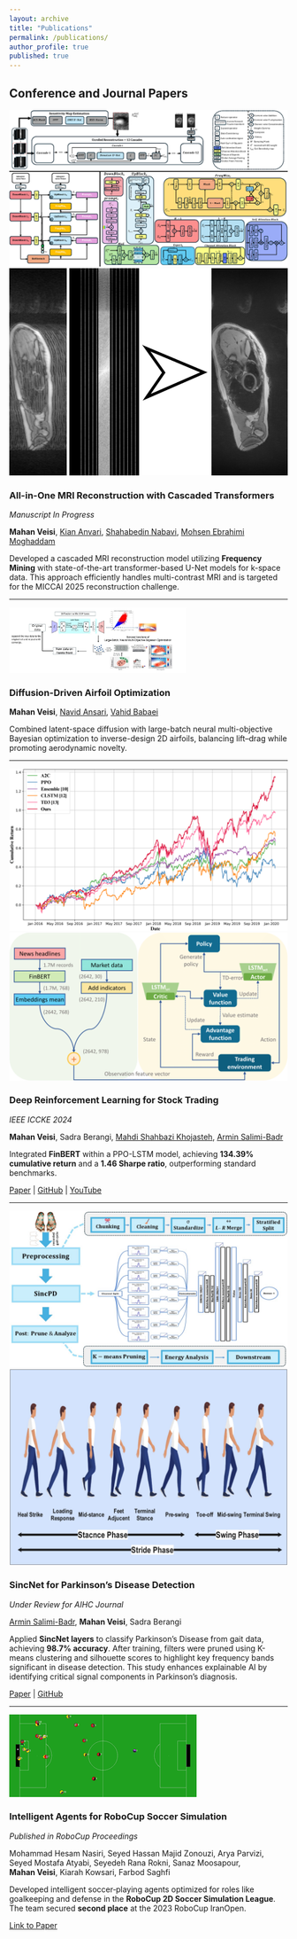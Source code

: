 ```yaml
---
layout: archive
title: "Publications"
permalink: /publications/
author_profile: true
published: true
---
```


## Conference and Journal Papers


<div class="publication-entry">
  <div class="publication-images-2">
    <img src="/assets/img/publications/CMRI_Recon.jpg"
         alt="MRI Reconstruction: input vs. recon (k-space)"
         class="top">
    <img src="/assets/img/publications/CMRI_Recon_2.png"
         alt="MRI Reconstruction: qualitative comparison"
         class="bottom fit">
  </div>

  <div class="publication-content">
    <div class="publication-header">
      <h3>All-in-One MRI Reconstruction with Cascaded Transformers</h3>
      <em>Manuscript In Progress</em>
    </div>
    <p>
      <strong>Mahan Veisi</strong>,
      <a href="https://scholar.google.com/citations?user=gHVVhW4AAAAJ&hl=en">Kian Anvari</a>,
      <a href="https://scholar.google.com/citations?user=D_mPA6sAAAAJ&hl=en">Shahabedin Nabavi</a>,
      <a href="https://scholar.google.com/citations?user=trWxrgcAAAAJ&hl=en">Mohsen Ebrahimi Moghaddam</a>
    </p>
    <p>
      Developed a cascaded MRI reconstruction model utilizing <strong>Frequency Mining</strong> with
      state-of-the-art transformer-based U-Net models for k-space data. This approach efficiently
      handles multi-contrast MRI and is targeted for the MICCAI 2025 reconstruction challenge.
    </p>
  </div>
</div>

<hr />

<div class="publication-entry">
  <div class="publication-image" style="max-width: 320px;">
    <img src="/assets/img/publications/airfoil_diff_opt.jpg"
         alt="Diffusion-driven airfoil generation with multi-objective Bayesian optimization">
  </div>

  <div class="publication-content">
    <div class="publication-header">
      <h3>Diffusion-Driven Airfoil Optimization</h3>
      <!-- <em>Manuscript in Preparation</em> -->
    </div>
    <p>
      <strong>Mahan Veisi</strong>,
      <a href="https://scholar.google.de/citations?user=k2TvtoAAAAAJ">Navid Ansari</a>,
      <a href="https://scholar.google.de/citations?user=Yjh-GHsAAAAJ">Vahid Babaei</a>
    </p>
    <p>
      Combined latent-space diffusion with large-batch neural multi-objective Bayesian optimization
      to inverse-design 2D airfoils, balancing lift–drag while promoting aerodynamic novelty.
    </p>
  </div>
</div>


<hr />

<div class="publication-entry">
  <div class="publication-images-2" style="--pub-left-col-max: 320px;">
    <img src="/assets/img/publications/deep-rl-stock-trading_1.png"
         alt="Equity curves across strategies" class="top">
    <img src="/assets/img/publications/deep-rl-stock-trading-arch.png"
         alt="PPO-LSTM + FinBERT architecture" class="bottom fit">
  </div>

  <div class="publication-content">
    <div class="publication-header">
      <h3>Deep Reinforcement Learning for Stock Trading</h3>
      <em>IEEE ICCKE 2024</em>
    </div>
    <p>
      <strong>Mahan Veisi</strong>, Sadra Berangi,
      <a href="https://scholar.google.com/citations?user=QufpdNgAAAAJ&hl=en">Mahdi Shahbazi Khojasteh</a>,
      <a href="https://scholar.google.com/citations?user=akmKmMQAAAAJ&hl=en">Armin Salimi-Badr</a>
    </p>
    <p>
      Integrated <strong>FinBERT</strong> within a PPO-LSTM model,
      achieving <strong>134.39% cumulative return</strong> and a
      <strong>1.46 Sharpe ratio</strong>, outperforming standard benchmarks.
    </p>
    <div class="publication-link">
      <a href="https://ieeexplore.ieee.org/document/10874515">Paper</a> |
      <a href="https://github.com/MahanVeisi8/LSTMppo-DRL-StockTrader">GitHub</a> |
      <a href="https://youtu.be/Jfpc6_kGLYo?si=U9xVX03Jn_7jxY1d">YouTube</a>
    </div>
  </div>
</div>




<hr />

<div class="publication-entry">
  <div class="publication-images-2">
    <img src="/assets/img/publications/SincNet.jpg"
         alt="SincNet overview for gait classification" class="top">
    <img src="/assets/img/publications/SincNet_2.png"
         alt="Learned Sinc filters / salient frequency bands" class="bottom fit">
  </div>

  <div class="publication-content">
    <div class="publication-header">
      <h3>SincNet for Parkinson’s Disease Detection</h3>
      <em>Under Review for AIHC Journal</em>
    </div>
    <p>
      <a href="https://scholar.google.com/citations?user=akmKmMQAAAAJ&hl=en">Armin Salimi-Badr</a>,
      <strong>Mahan Veisi</strong>, Sadra Berangi
    </p>
    <p>
      Applied <strong>SincNet layers</strong> to classify Parkinson’s Disease from gait data,
      achieving <strong>98.7% accuracy</strong>. After training, filters were pruned using
      K-means clustering and silhouette scores to highlight key frequency bands significant in
      disease detection. This study enhances explainable AI by identifying critical signal
      components in Parkinson’s diagnosis.
    </p>
    <div class="publication-link">
      <a href="https://www.arxiv.org/abs/2502.17463">Paper</a> |
      <a href="https://github.com/MahanVeisi8/Explainable-PD-Diagnosis-using-SincNet-and-Gait-Analysis">GitHub</a>
    </div>
  </div>
</div>

<hr />

<div class="publication-entry">
  <div class="publication-image">
    <img src="/assets/img/publications/Soccer2d.png"
         alt="RoboCup Soccer Simulation Agents">
  </div>
  <div class="publication-content">
    <div class="publication-header">
      <h3>Intelligent Agents for RoboCup Soccer Simulation</h3>
      <em>Published in RoboCup Proceedings</em>
    </div>
    <p>
      Mohammad Hesam Nasiri,
      Seyed Hassan Majid Zonouzi,
      Arya Parvizi,
      Seyed Mostafa Atyabi,
      Seyedeh Rana Rokni,
      Sanaz Moosapour,
      <strong>Mahan Veisi</strong>,
      Kiarah Kowsari,
      Farbod Saghfi
    </p>
    <p>
      Developed intelligent soccer‑playing agents optimized for roles like goalkeeping and defense
      in the <strong>RoboCup 2D Soccer Simulation League</strong>. The team secured
      <strong>second place</strong> at the 2023 RoboCup IranOpen.
    </p>
    <div class="publication-link">
      <a href="https://archive.robocup.info/Soccer/Simulation/2D/TDPs/RoboCup/2023/R3CESBU_SS2D_RC2023_TDP.pdf">Link to Paper</a>
    </div>
  </div>
</div>
